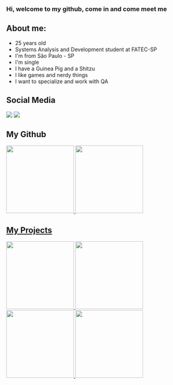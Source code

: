 ### Hi, welcome to my github, come in and come meet me

## About me:

  - 25 years old
  - Systems Analysis and Development student at FATEC-SP
  - I'm from São Paulo - SP
  - I'm single
  - I have a Guinea Pig and a Shitzu
  - I like games and nerdy things
  - I want to specialize and work with QA
  
## **Social Media**

<div>
<a href="https://instagram.com/_krazeman" target="_blank"><img src="https://img.shields.io/badge/-Instagram-%23E4405F?style=for-the-badge&logo=instagram&logoColor=white" target="_blank"></a>
<a href="https://www.linkedin.com/in/lhnl007hm" target="_blank"><img src="https://img.shields.io/badge/-LinkedIn-%230077B5?style=for-the-badge&logo=linkedin&logoColor=white" target="_blank"></a>   
</div>

## **My Github**

<div>
<a href="https://github.com/lhnl007hm">
<img height="180em" src="https://github-readme-stats.vercel.app/api/top-langs/?username=lhnl007hm&layout=compact&langs_count=7&theme=dracula"/>
<img height="180em" src="https://github-readme-stats.vercel.app/api?username=lhnl007hm&show_icons=true&theme=dracula"/>
</div>

## **My Projects**
<div>
<img height="180em" src="https://github-readme-stats.vercel.app/api/pin/?username=lhnl007hm&repo=Tik-Tok-Project&&theme=dracula"/>
<img height="180em" src="https://github-readme-stats.vercel.app/api/pin/?username=lhnl007hm&repo=exercicios-ebac&theme=dracula"/>
<img height="180em" src="https://github-readme-stats.vercel.app/api/pin/?username=lhnl007hm&repo=projeto-redes-ospf-bgp&theme=dracula"/>
<img height="180em" src="https://github-readme-stats.vercel.app/api/pin/?username=lhnl007hm&repo=projeto-mqtt-Luiz-Henrique&theme=dracula"/>  

</div>  

